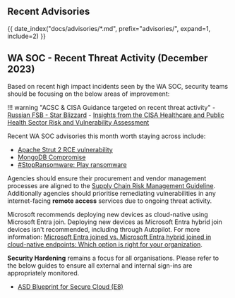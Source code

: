 ## Recent Advisories

{{ date_index("docs/advisories/\*.md", prefix="advisories/", expand=1, include=2) }}

## WA SOC - Recent Threat Activity (December 2023)

Based on recent high impact incidents seen by the WA SOC, security teams should be focusing on the below areas of improvement:

!!! warning "ACSC & CISA Guidance targeted on recent threat activity"
    - [Russian FSB - Star Blizzard](https://www.cyber.gov.au/about-us/view-all-content/alerts-and-advisories/russian-fsb-cyber-actor-star-blizzard-continues-worldwide-spear-phishing-campaigns)
    - [Insights from the CISA Healthcare and Public Health Sector Risk and Vulnerability Assessment](https://www.cisa.gov/news-events/cybersecurity-advisories/aa23-349a)

Recent WA SOC advisories this month worth staying across include:

- [Apache Strut 2 RCE vulnerability](https://soc.cyber.wa.gov.au/advisories/20231213001-Apache-Struts-2-crit-vuln/)
- [MongoDB Compromise](https://soc.cyber.wa.gov.au/advisories/20231218004-MongoDB-Compromise/)
- [#StopRansomware: Play ransomware](https://www.cyber.gov.au/about-us/view-all-content/alerts-and-advisories/stopransomware-play-ransomware)

Agencies should ensure their procurement and vendor management processes are aligned to the [Supply Chain Risk Management Guideline](guidelines/supply-chain-risk-mgmt.md). Additionally agencies should prioritise remediating vulnerabilities in any internet-facing **remote access** services due to ongoing threat activity.

Microsoft recommends deploying new devices as cloud-native using Microsoft Entra join. Deploying new devices as Microsoft Entra hybrid join devices isn't recommended, including through Autopilot. For more information: [Microsoft Entra joined vs. Microsoft Entra hybrid joined in cloud-native endpoints: Which option is right for your organization](https://learn.microsoft.com/en-us/mem/solutions/cloud-native-endpoints/azure-ad-joined-hybrid-azure-ad-joined#which-option-is-right-for-your-organization).

**Security Hardening** remains a focus for all organisations. Please refer to the below guides to ensure all external and internal sign-ins are appropriately monitored.

- [ASD Blueprint for Secure Cloud (E8)](https://blueprint.asd.gov.au/security-and-governance/essential-eight/)
